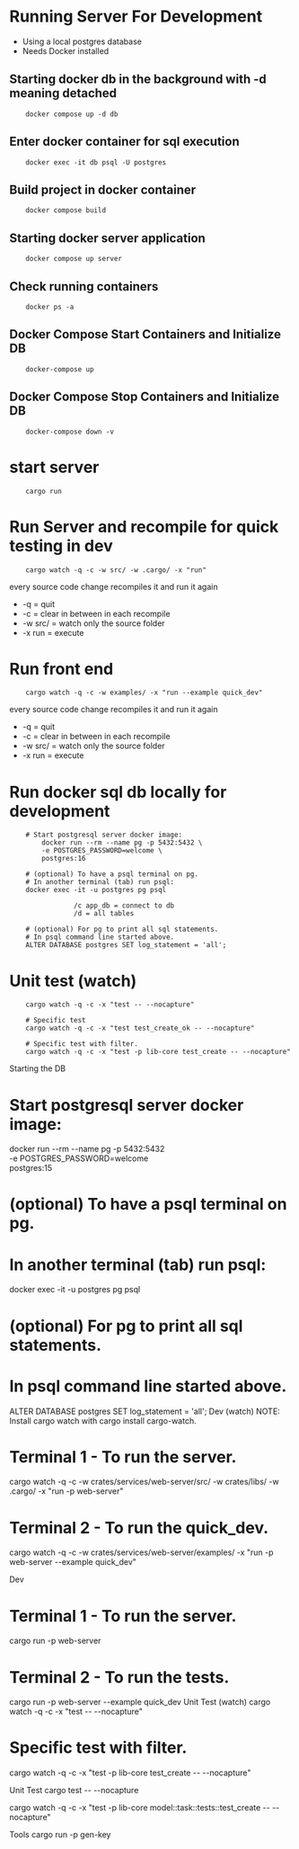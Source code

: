 
# Running Server For Development
- Using a local postgres database
- Needs Docker installed

## Starting docker db in the background with -d meaning detached
```pwsh
    docker compose up -d db
```

## Enter docker container for sql execution

```pwsh
    docker exec -it db psql -U postgres
```


## Build project in docker container

```pwsh
    docker compose build
```

## Starting docker server application

```pwsh
    docker compose up server
```


## Check running containers
```pwsh
    docker ps -a
```


## Docker Compose Start Containers and Initialize DB
```pwsh
    docker-compose up
```

## Docker Compose Stop Containers and Initialize DB
```pwsh
    docker-compose down -v
```



# start server
```pwsh
    cargo run
```

# Run Server and recompile for quick testing in dev
```pwsh
    cargo watch -q -c -w src/ -w .cargo/ -x "run"
```
every source code change recompiles it and run it again
- -q = quit
- -c = clear in between in each recompile
- -w src/ = watch only the source folder
- -x run = execute

# Run front end 
```pwsh
    cargo watch -q -c -w examples/ -x "run --example quick_dev"
```
every source code change recompiles it and run it again
- -q = quit
- -c = clear in between in each recompile
- -w src/ = watch only the source folder
- -x run = execute

# Run docker sql db locally for development
```pwsh
    # Start postgresql server docker image:
        docker run --rm --name pg -p 5432:5432 \
        -e POSTGRES_PASSWORD=welcome \
        postgres:16

    # (optional) To have a psql terminal on pg. 
    # In another terminal (tab) run psql:
    docker exec -it -u postgres pg psql
    
                /c app_db = connect to db
                /d = all tables

    # (optional) For pg to print all sql statements.
    # In psql command line started above.
    ALTER DATABASE postgres SET log_statement = 'all';
```

# Unit test (watch)
```shell
    cargo watch -q -c -x "test -- --nocapture"
    
    # Specific test
    cargo watch -q -c -x "test test_create_ok -- --nocapture"

    # Specific test with filter.
    cargo watch -q -c -x "test -p lib-core test_create -- --nocapture"
```



Starting the DB
# Start postgresql server docker image:
docker run --rm --name pg -p 5432:5432 \
-e POSTGRES_PASSWORD=welcome \
postgres:15

# (optional) To have a psql terminal on pg.
# In another terminal (tab) run psql:
docker exec -it -u postgres pg psql

# (optional) For pg to print all sql statements.
# In psql command line started above.
ALTER DATABASE postgres SET log_statement = 'all';
Dev (watch)
NOTE: Install cargo watch with cargo install cargo-watch.

# Terminal 1 - To run the server.
cargo watch -q -c -w crates/services/web-server/src/ -w crates/libs/ -w .cargo/ -x "run -p web-server"

# Terminal 2 - To run the quick_dev.
cargo watch -q -c -w crates/services/web-server/examples/ -x "run -p web-server --example quick_dev"

Dev
# Terminal 1 - To run the server.
cargo run -p web-server

# Terminal 2 - To run the tests.
cargo run -p web-server --example quick_dev
Unit Test (watch)
cargo watch -q -c -x "test -- --nocapture"

# Specific test with filter.
cargo watch -q -c -x "test -p lib-core test_create -- --nocapture"

Unit Test
cargo test -- --nocapture

cargo watch -q -c -x "test -p lib-core model::task::tests::test_create -- --nocapture"

Tools
cargo run -p gen-key